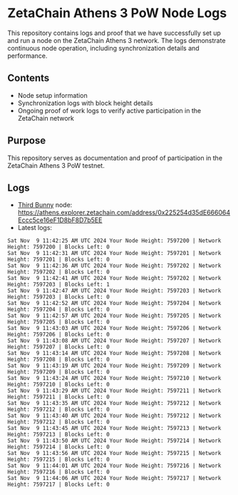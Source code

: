 # ZetaChain Athens 3 PoW Node Logs
This repository contains logs and proof that we have successfully set up and run a node on the ZetaChain Athens 3 network. The logs demonstrate continuous node operation, including synchronization details and performance.

## Contents
- Node setup information
- Synchronization logs with block height details
- Ongoing proof of work logs to verify active participation in the ZetaChain network

## Purpose
This repository serves as documentation and proof of participation in the ZetaChain Athens 3 PoW testnet.

## Logs

- [Third Bunny](https://thirdbunny.xyz/) node: https://athens.explorer.zetachain.com/address/0x225254d35dE666064Eccc5ce16eF1D8bF8D7b5EE
- Latest logs:
```
Sat Nov  9 11:42:25 AM UTC 2024 Your Node Height: 7597200 | Network Height: 7597200 | Blocks Left: 0
Sat Nov  9 11:42:31 AM UTC 2024 Your Node Height: 7597201 | Network Height: 7597201 | Blocks Left: 0
Sat Nov  9 11:42:36 AM UTC 2024 Your Node Height: 7597202 | Network Height: 7597202 | Blocks Left: 0
Sat Nov  9 11:42:41 AM UTC 2024 Your Node Height: 7597202 | Network Height: 7597203 | Blocks Left: 1
Sat Nov  9 11:42:47 AM UTC 2024 Your Node Height: 7597203 | Network Height: 7597203 | Blocks Left: 0
Sat Nov  9 11:42:52 AM UTC 2024 Your Node Height: 7597204 | Network Height: 7597204 | Blocks Left: 0
Sat Nov  9 11:42:57 AM UTC 2024 Your Node Height: 7597205 | Network Height: 7597205 | Blocks Left: 0
Sat Nov  9 11:43:03 AM UTC 2024 Your Node Height: 7597206 | Network Height: 7597206 | Blocks Left: 0
Sat Nov  9 11:43:08 AM UTC 2024 Your Node Height: 7597207 | Network Height: 7597207 | Blocks Left: 0
Sat Nov  9 11:43:14 AM UTC 2024 Your Node Height: 7597208 | Network Height: 7597208 | Blocks Left: 0
Sat Nov  9 11:43:19 AM UTC 2024 Your Node Height: 7597209 | Network Height: 7597209 | Blocks Left: 0
Sat Nov  9 11:43:24 AM UTC 2024 Your Node Height: 7597210 | Network Height: 7597210 | Blocks Left: 0
Sat Nov  9 11:43:29 AM UTC 2024 Your Node Height: 7597211 | Network Height: 7597211 | Blocks Left: 0
Sat Nov  9 11:43:35 AM UTC 2024 Your Node Height: 7597212 | Network Height: 7597212 | Blocks Left: 0
Sat Nov  9 11:43:40 AM UTC 2024 Your Node Height: 7597212 | Network Height: 7597212 | Blocks Left: 0
Sat Nov  9 11:43:45 AM UTC 2024 Your Node Height: 7597213 | Network Height: 7597213 | Blocks Left: 0
Sat Nov  9 11:43:50 AM UTC 2024 Your Node Height: 7597214 | Network Height: 7597214 | Blocks Left: 0
Sat Nov  9 11:43:56 AM UTC 2024 Your Node Height: 7597215 | Network Height: 7597215 | Blocks Left: 0
Sat Nov  9 11:44:01 AM UTC 2024 Your Node Height: 7597216 | Network Height: 7597216 | Blocks Left: 0
Sat Nov  9 11:44:06 AM UTC 2024 Your Node Height: 7597217 | Network Height: 7597217 | Blocks Left: 0
```
